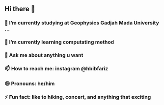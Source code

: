 ## Hi there 👋

### 🔭 I’m currently studying at Geophysics Gadjah Mada University ...
### 🌱 I’m currently learning computating method
### 💬 Ask me about anything u want
### 📫 How to reach me: instagram @hbibfariz
### 😄 Pronouns: he/him
### ⚡ Fun fact: like to hiking, concert, and anything that exciting
